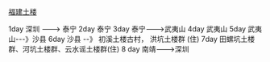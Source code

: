 [福建土楼](http://www.mafengwo.cn/gonglve/ziyouxing/669.html)

1day
  深圳 ---> 泰宁
2day
  泰宁
3day
 泰宁--->武夷山
4day
 武夷山
5day 
 武夷山---》沙县
6day
  沙县 --》 初溪土楼古村， 洪坑土楼群 (住)
7day
  田螺坑土楼群、河坑土楼群、云水谣土楼群(住)
8 day
  南靖--->深圳
